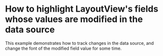 # How to highlight LayoutView's fields whose values are modified in the data source


<p>This example demonstrates how to track changes in the data source, and change the font of the modified field value for some time.</p>

<br/>


